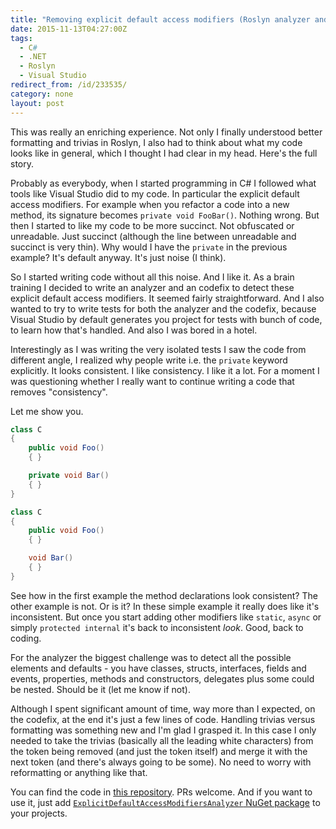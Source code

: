```yaml
---
title: "Removing explicit default access modifiers (Roslyn analyzer and codefix)"
date: 2015-11-13T04:27:00Z
tags:
  - C#
  - .NET
  - Roslyn
  - Visual Studio
redirect_from: /id/233535/
category: none
layout: post
---
```

This was really an enriching experience. Not only I finally understood better formatting and trivias in Roslyn, I also had to think about what my code looks like in general, which I thought I had clear in my head. Here's the full story.

<!-- excerpt -->

Probably as everybody, when I started programming in C# I followed what tools like Visual Studio did to my code. In particular the explicit default access modifiers. For example when you refactor a code into a new method, its signature becomes `private void FooBar()`. Nothing wrong. But then I started to like my code to be more succinct. Not obfuscated or unreadable. Just succinct (although the line between unreadable and succinct is very thin). Why would I have the `private` in the previous example? It's default anyway. It's just noise (I think).

So I started writing code without all this noise. And I like it. As a brain training I decided to write an analyzer and an codefix to detect these explicit default access modifiers. It seemed fairly straightforward. And I also wanted to try to write tests for both the analyzer and the codefix, because Visual Studio by default generates you project for tests with bunch of code, to learn how that's handled. And also I was bored in a hotel.

Interestingly as I was writing the very isolated tests I saw the code from different angle, I realized why people write i.e. the `private` keyword explicitly. It looks consistent. I like consistency. I like it a lot. For a moment I was questioning whether I really want to continue writing a code that removes "consistency".

Let me show you.

```csharp
class C
{
	public void Foo()
	{ }

	private void Bar()
	{ }
}
```


```csharp
class C
{
	public void Foo()
	{ }

	void Bar()
	{ }
}
```

See how in the first example the method declarations look consistent? The other example is not. Or is it? In these simple example it really does like it's inconsistent. But once you start adding other modifiers like `static`, `async` or simply `protected internal` it's back to inconsistent _look_. Good, back to coding.

For the analyzer the biggest challenge was to detect all the possible elements and defaults - you have classes, structs, interfaces, fields and events, properties, methods and constructors, delegates plus some could be nested. Should be it (let me know if not).

Although I spent significant amount of time, way more than I expected, on the codefix, at the end it's just a few lines of code. Handling trivias versus formatting was something new and I'm glad I grasped it. In this case I only needed to take the trivias (basically all the leading white characters) from the token being removed (and just the token itself) and merge it with the next token (and there's always going to be some). No need to worry with reformatting or anything like that.

You can find the code in [this repository][1]. PRs welcome. And if you want to use it, just add [`ExplicitDefaultAccessModifiersAnalyzer` NuGet package][2] to your projects.

[1]: https://github.com/cincuranet/ExplicitDefaultAccessModifiersAnalyzer
[2]: http://www.nuget.org/packages/ExplicitDefaultAccessModifiersAnalyzer